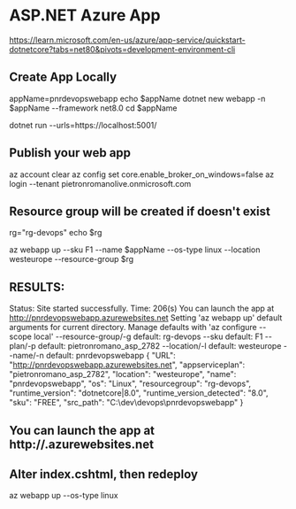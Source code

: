 
# ASP.NET Azure App
https://learn.microsoft.com/en-us/azure/app-service/quickstart-dotnetcore?tabs=net80&pivots=development-environment-cli

## Create App Locally
appName=pnrdevopswebapp
echo $appName
dotnet new webapp -n $appName --framework net8.0
cd $appName

dotnet run --urls=https://localhost:5001/

## Publish your web app
az account clear
az config set core.enable_broker_on_windows=false
az login --tenant pietronromanolive.onmicrosoft.com

## Resource group will be created if doesn't exist
rg="rg-devops"
echo $rg

az webapp up --sku F1 --name $appName --os-type linux --location westeurope --resource-group $rg 

## RESULTS:
Status: Site started successfully. Time: 206(s)
You can launch the app at http://pnrdevopswebapp.azurewebsites.net
Setting 'az webapp up' default arguments for current directory. Manage defaults with 'az configure --scope local'
--resource-group/-g default: rg-devops
--sku default: F1
--plan/-p default: pietronromano_asp_2782
--location/-l default: westeurope
--name/-n default: pnrdevopswebapp
{
  "URL": "http://pnrdevopswebapp.azurewebsites.net",
  "appserviceplan": "pietronromano_asp_2782",
  "location": "westeurope",
  "name": "pnrdevopswebapp",
  "os": "Linux",
  "resourcegroup": "rg-devops",
  "runtime_version": "dotnetcore|8.0",
  "runtime_version_detected": "8.0",
  "sku": "FREE",
  "src_path": "C:\\dev\\devops\\pnrdevopswebapp"
}

## You can launch the app at http://<app-name>.azurewebsites.net

## Alter index.cshtml, then redeploy
az webapp up --os-type linux